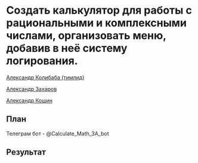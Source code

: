 # Создать калькулятор для работы с рациональными и комплексными числами, организовать меню, добавив в неё систему логирования.

[Александр Колибаба (тимлид)](https://gb.ru/users/4281457)

[Александр Захаров](https://gb.ru/users/5361206)

[Александр Кошин](https://gb.ru/users/7772942)

## План
Телеграм бот - @Calculate_Math_3A_bot

## Результат

